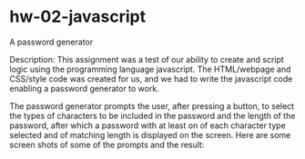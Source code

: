 # hw-02-javascript
A password generator

Description: This assignment was a test of our ability to create and script logic using
the programming language javascript. The HTML/webpage and CSS/style code was created for us,
and we had to write the javascript code enabling a password generator to work.

The password generator prompts the user, after pressing a button, to select the types
of characters to be included in the password and the length of the password, after which
a password with at least on of each character type selected and of matching length is displayed
on the screen. Here are some screen shots of some of the prompts and the result:

